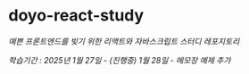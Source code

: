 # doyo-react-study

_예쁜 프론트엔드를 빚기 위한 리액트와 자바스크립트 스터디 레포지토리_

_학습기간 : 2025년 1월 27일 - (진행중)_
_1월 28일 - 메모장 예제 추가_
